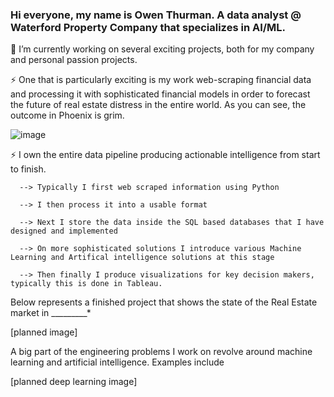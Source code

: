 ### Hi everyone, my name is Owen Thurman. A data analyst @ Waterford Property Company that specializes in AI/ML. 


🔭 I’m currently working on several exciting projects, both for my company and personal passion projects. 


⚡ One that is particularly exciting is my work web-scraping financial data and processing it with sophisticated financial models in order to forecast the future of real estate distress in the entire world. As you can see, the outcome in Phoenix is grim.

![image](https://user-images.githubusercontent.com/96508222/213823161-41e17b82-a77a-4154-b8c8-cff779628d80.png)


⚡ I own the entire data pipeline producing actionable intelligence from start to finish. 

      --> Typically I first web scraped information using Python

      --> I then process it into a usable format

      --> Next I store the data inside the SQL based databases that I have designed and implemented

      --> On more sophisticated solutions I introduce various Machine Learning and Artifical intelligence solutions at this stage

      --> Then finally I produce visualizations for key decision makers, typically this is done in Tableau.
   
Below represents a finished project that shows the state of the Real Estate market in _________*

[planned image]


A big part of the engineering problems I work on revolve around machine learning and artificial intelligence. Examples include

[planned deep learning image]


<!--
**omthurman/omthurman** is a ✨ _special_ ✨ repository because its `README.md` (this file) appears on your GitHub profile.

Here are some ideas to get you started:

- 🔭 I’m currently working on ...
- 🌱 I’m currently learning ...
- 👯 I’m looking to collaborate on ...
- 🤔 I’m looking for help with ...
- 💬 Ask me about ...
- 📫 How to reach me: ...
- 😄 Pronouns: ...
- ⚡ Fun fact: ...
-->
